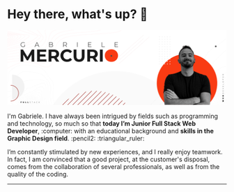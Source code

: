 <h1>Hey there, what's up? 👋</h1>
<img src="img/banner-gh.png" alt="banner that says Gabriele Mercurio - full stack web developer">
<p>I'm Gabriele. I have always been intrigued by fields such as programming and technology, so much so that <strong>today I’m Junior Full Stack Web Developer</strong>, :computer: with an educational background and <strong>skills in the Graphic Design field</strong>. :pencil2: :triangular_ruler:</p>
<p>I’m constantly stimulated by new experiences, and I really enjoy teamwork. In fact, I am convinced that a good project, at the customer's disposal, comes from the collaboration of several professionals, as well as from the quality of the coding.</p>
<hr>
